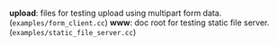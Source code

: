 **upload**: files for testing upload using multipart form data. (`examples/form_client.cc`)
**www**: doc root for testing static file server. (`examples/static_file_server.cc`)
